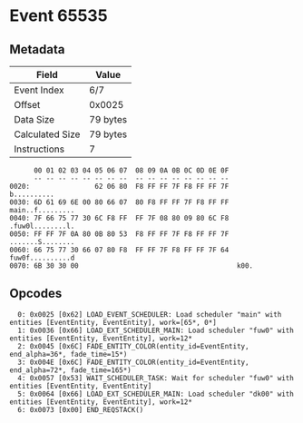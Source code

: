 # Event 65535

## Metadata

| Field           | Value    |
|-----------------|----------|
| Event Index     | 6/7      |
| Offset          | 0x0025   |
| Data Size       | 79 bytes |
| Calculated Size | 79 bytes |
| Instructions    | 7        |

```
      00 01 02 03 04 05 06 07  08 09 0A 0B 0C 0D 0E 0F
      -- -- -- -- -- -- -- --  -- -- -- -- -- -- -- --
0020:                62 06 80  F8 FF FF 7F F8 FF FF 7F       b..........
0030: 6D 61 69 6E 00 80 66 07  80 F8 FF FF 7F F8 FF FF  main..f.........
0040: 7F 66 75 77 30 6C F8 FF  FF 7F 08 80 09 80 6C F8  .fuw0l........l.
0050: FF FF 7F 0A 80 0B 80 53  F8 FF FF 7F F8 FF FF 7F  .......S........
0060: 66 75 77 30 66 07 80 F8  FF FF 7F F8 FF FF 7F 64  fuw0f..........d
0070: 6B 30 30 00                                       k00.            
```

## Opcodes

```
  0: 0x0025 [0x62] LOAD_EVENT_SCHEDULER: Load scheduler "main" with entities [EventEntity, EventEntity], work=[65*, 0*]
  1: 0x0036 [0x66] LOAD_EXT_SCHEDULER_MAIN: Load scheduler "fuw0" with entities [EventEntity, EventEntity], work=12*
  2: 0x0045 [0x6C] FADE_ENTITY_COLOR(entity_id=EventEntity, end_alpha=36*, fade_time=15*)
  3: 0x004E [0x6C] FADE_ENTITY_COLOR(entity_id=EventEntity, end_alpha=72*, fade_time=165*)
  4: 0x0057 [0x53] WAIT_SCHEDULER_TASK: Wait for scheduler "fuw0" with entities [EventEntity, EventEntity]
  5: 0x0064 [0x66] LOAD_EXT_SCHEDULER_MAIN: Load scheduler "dk00" with entities [EventEntity, EventEntity], work=12*
  6: 0x0073 [0x00] END_REQSTACK()
```
